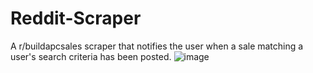 # Reddit-Scraper
A r/buildapcsales scraper that notifies the user when a sale matching a user's search criteria has been posted.
![image](https://github.com/BrandonBelardo/Reddit-Scraper/assets/92528714/01c2d578-a4d9-49b9-9ae6-ac226554c67b)
